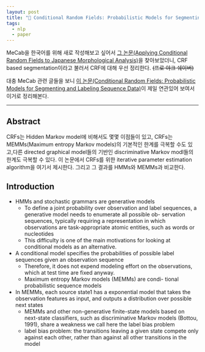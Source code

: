 ```yaml
---
layout: post
title: "📃 Conditional Random Fields: Probabilistic Models for Segmenting and Labeling Sequence Data"
tags:
  - nlp
  - paper
---
```


MeCab을 한국어를 위해 새로 작성해보고 싶어서 [그 논문(Applying Conditional Random Fields to Japanese Morphological Analysis)](https://www.aclweb.org/anthology/W04-3230.pdf)을 찾아보았더니, CRF based segmentation이라고 불러서 CRF에 대해 우선 정리한다. ~~(프로 야크 쉐이버)~~

대충 MeCab 관련 글들을 보니 [이 논문(Conditional Random Fields: Probabilistic Models for Segmenting and Labeling Sequence Data)](https://repository.upenn.edu/cgi/viewcontent.cgi?article=1162&context=cis_papers)이 제일 연관있어 보여서 이거로 정리해본다.

---

## Abstract

CRFs는 Hidden Markov model에 비해서도 몇몇 이점들이 있고, CRFs는 MEMMs(Maximum entropy Markov models)의 기본적인 한계를 극복할 수도 있고,다른 directed graphical model들의 기반인 discriminative Markov modl들의 한계도 극복할 수 있다. 이 논문에서 CRFs를 위한 iterative parameter estimation algorithm을 여기서 제시한다. 그리고 그 결과를 HMMs와 MEMMs과 비교한다.

## Introduction

* HMMs and stochastic grammars are generative models
  * To define a joint probability over observation and label sequences, a generative model needs to enumerate all possible ob- servation sequences, typically requiring a representation in which observations are task-appropriate atomic entities, such as words or nucleotides
  * This difficulty is one of the main motivations for looking at conditional models as an alternative.
* A conditional model specifies the probabilities of possible label sequences given an observation sequence
  * Therefore, it does not expend modeling effort on the observations, which at test time are fixed anyway.
  * Maximum entropy Markov models (MEMMs) are condi- tional probabilistic sequence models
* In MEMMs, each source state1 has a exponential model that takes the observation features as input, and outputs a distribution over possible next states
  * MEMMs and other non-generative finite-state models based on next-state classifiers, such as discriminative Markov models (Bottou, 1991), share a weakness we call here the label bias problem
  * label bias problem: the transitions leaving a given state compete only against each other, rather than against all other transitions in the model
